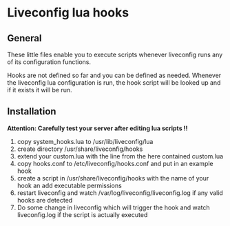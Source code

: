 # Liveconfig lua hooks

## General

These little files enable you to execute scripts whenever
liveconfig runs any of its configuration functions.

Hooks are not defined so far and you can be defined as needed.
Whenever the liveconfig lua configuration is run, the hook 
script will be looked up and if it exists it will be run.

## Installation

**Attention: Carefully test your server after editing lua scripts !!**

1. copy system\_hooks.lua to /usr/lib/liveconfig/lua
2. create directory /usr/share/liveconfig/hooks
3. extend your custom.lua with the line from the here contained custom.lua 
4. copy hooks.conf to /etc/liveconfig/hooks.conf and put in an example hook
5. create a script in /usr/share/liveconfig/hooks with the name of your hook an add executable permissions
6. restart liveconfig and watch /var/log/liveconfig/liveconfig.log if any valid hooks are detected
7. Do some change in liveconfig which will trigger the hook and watch liveconfig.log if the script is actually executed

